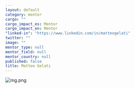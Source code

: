 ```yaml
---
layout: default
category: mentor
cargo: ""
cargo_impact_es: Mentor
cargo_impact_en: Mentor
"linked-in": "https://www.linkedin.com/in/matteogelati"
twitter: ""
image: ""
mentor_type: null
mentor_field: null
mentor_country: null
published: false
title: Matteo Gelati
---
```


![mg.png]({{site.baseurl}}/assets/mg.png)

